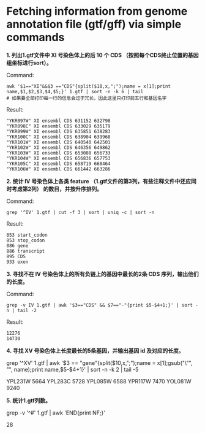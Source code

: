 # Fetching information from genome annotation file (gtf/gff) via simple commands

**1. 列出1.gtf文件中 XI 号染色体上的后 10 个 CDS （按照每个CDS终止位置的基因组坐标进行sort）。**

Command:
```
awk '$1=="XI"&&$3 =="CDS"{split($10,x,";");name = x[1];print name,$1,$2,$3,$4,$5;}' 1.gtf | sort -n -k 6 | tail
# 如果要全部打印每一行的信息会过于冗长，因此这里只打印前五行和基因名字
```
Result:
```
"YKR097W" XI ensembl CDS 631152 632798
"YKR098C" XI ensembl CDS 633029 635179
"YKR099W" XI ensembl CDS 635851 638283
"YKR100C" XI ensembl CDS 638904 639968
"YKR101W" XI ensembl CDS 640540 642501
"YKR102W" XI ensembl CDS 646356 649862
"YKR103W" XI ensembl CDS 653080 656733
"YKR104W" XI ensembl CDS 656836 657753
"YKR105C" XI ensembl CDS 658719 660464
"YKR106W" XI ensembl CDS 661442 663286
```
**2. 统计 IV 号染色体上各类 feature （1.gtf文件的第3列，有些注释文件中还应同时考虑第2列） 的数目，并按升序排列。**

Command:
```
grep '^IV' 1.gtf | cut -f 3 | sort | uniq -c | sort -n
```
Result:
```
853 start_codon
853 stop_codon
886 gene
886 transcript
895 CDS
933 exon
```
**3. 寻找不在 IV 号染色体上的所有负链上的基因中最长的2条 CDS 序列，输出他们的长度。**

Command:
```
grep -v IV 1.gtf | awk '$3=="CDS" && $7=="-"{print $5-$4+1;}' | sort -n | tail -2
```
Result:
```
12276
14730
```
**4. 寻找 XV 号染色体上长度最长的5条基因，并输出基因 id 及对应的长度。**

grep '^XV' 1.gtf | awk '$3 == "gene"{split($10,x,";");name = x[1];gsub("\"", "", name);print name,$5-$4+1}' | sort -n -k 2 | tail -5

YPL231W 5664
YPL283C 5728
YPL085W 6588
YPR117W 7470
YOL081W 9240

**5. 统计1.gtf列数。**

grep -v '^#' 1.gtf | awk 'END{print NF;}' 

28
 
